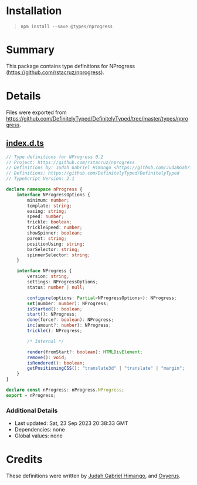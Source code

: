 # Installation
> `npm install --save @types/nprogress`

# Summary
This package contains type definitions for NProgress (https://github.com/rstacruz/nprogress).

# Details
Files were exported from https://github.com/DefinitelyTyped/DefinitelyTyped/tree/master/types/nprogress.
## [index.d.ts](https://github.com/DefinitelyTyped/DefinitelyTyped/tree/master/types/nprogress/index.d.ts)
````ts
// Type definitions for NProgress 0.2
// Project: https://github.com/rstacruz/nprogress
// Definitions by: Judah Gabriel Himango <https://github.com/JudahGabriel>, Ovyerus <https://github.com/Ovyerus>
// Definitions: https://github.com/DefinitelyTyped/DefinitelyTyped
// TypeScript Version: 2.1

declare namespace nProgress {
    interface NProgressOptions {
        minimum: number;
        template: string;
        easing: string;
        speed: number;
        trickle: boolean;
        trickleSpeed: number;
        showSpinner: boolean;
        parent: string;
        positionUsing: string;
        barSelector: string;
        spinnerSelector: string;
    }

    interface NProgress {
        version: string;
        settings: NProgressOptions;
        status: number | null;

        configure(options: Partial<NProgressOptions>): NProgress;
        set(number: number): NProgress;
        isStarted(): boolean;
        start(): NProgress;
        done(force?: boolean): NProgress;
        inc(amount?: number): NProgress;
        trickle(): NProgress;

        /* Internal */

        render(fromStart?: boolean): HTMLDivElement;
        remove(): void;
        isRendered(): boolean;
        getPositioningCSS(): "translate3d" | "translate" | "margin";
    }
}

declare const nProgress: nProgress.NProgress;
export = nProgress;

````

### Additional Details
 * Last updated: Sat, 23 Sep 2023 20:38:33 GMT
 * Dependencies: none
 * Global values: none

# Credits
These definitions were written by [Judah Gabriel Himango](https://github.com/JudahGabriel), and [Ovyerus](https://github.com/Ovyerus).
